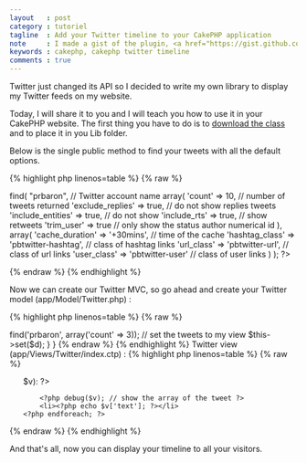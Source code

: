 ```yaml
---
layout   : post
category : tutoriel
tagline  : Add your Twitter timeline to your CakePHP application
note     : I made a gist of the plugin, <a href="https://gist.github.com/prbaron/4725934">https://gist.github.com/prbaron/4725934</a>
keywords : cakephp, cakephp twitter timeline
comments : true
---
```


Twitter just changed its API so I decided to write my own library to display my Twitter feeds on my website.

Today, I will share it to you and I will teach you how to use it in your CakePHP website. The first thing you have to do is to [download the class](https://gist.github.com/prbaron/4725934) and to place it in you Lib folder.

Below is the single public method to find your tweets with all the default options.

{% highlight php linenos=table %}
{% raw %}

<?php
$this->find(
    "prbaron", // Twitter account name
    array(
        'count'            => 10, // number of tweets returned
        'exclude_replies'  => true, // do not show replies tweets
        'include_entities' => true, // do not show
        'include_rts'      => true, // show retweets
        'trim_user'        => true // only show the status author numerical id
    ),
    array(
        'cache_duration' => '+30mins', // time of the cache
        'hashtag_class'  => 'pbtwitter-hashtag', // class of hashtag links
        'url_class'      => 'pbtwitter-url', // class of url links
        'user_class'     => 'pbtwitter-user' // class of user links
    )
);
?>

{% endraw %}
{% endhighlight %}


Now we can create our Twitter MVC, so go ahead and create your Twitter model (app/Model/Twitter.php) :

{% highlight php linenos=table %}
{% raw %}

<?php

 class Twitter extends AppModel{
    public $useTable = false; // we do not need a table in our Database
}

{% endraw %}
{% endhighlight %}

Twitter controller (app/Controller/TwitterController.php) :

{% highlight php linenos=table %}
{% raw %}

<?php
class TwitterController extends AppController{

    public function index(){
        // import the PBTwitter class from the Lib folder
        App::import('Lib', 'PBTwitter');

        // create a new instance of the class
        $Twitter = new PBTwitter();

        // find the last 3 tweets
        $d['tweets'] = $Twitter->find('prbaron', array('count' => 3));

        // set the tweets to my view
        $this->set($d);
    }
}

{% endraw %}
{% endhighlight %}

Twitter view (app/Views/Twitter/index.ctp) :

{% highlight php linenos=table %}
{% raw %}

<ul>
    <?php foreach($tweets as $k => $v): ?>
        <?php debug($v); // show the array of the tweet ?>
        <li><?php echo $v['text']; ?></li>
    <?php endforeach; ?>
</ul>

{% endraw %}
{% endhighlight %}

And that's all, now you can display your timeline to all your visitors.

